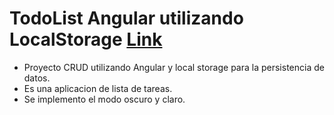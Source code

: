 # TodoList Angular utilizando LocalStorage [Link](https://angular-8c514.firebaseapp.com/)

* Proyecto CRUD utilizando Angular y local storage para la persistencia de datos.
* Es una aplicacion de lista de tareas.
* Se implemento el modo oscuro y claro.
